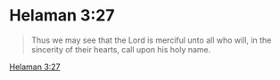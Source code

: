 # Helaman 3:27

> Thus we may see that the Lord is merciful unto all who will, in the sincerity of their hearts, call upon his holy name.

[Helaman 3:27](https://www.churchofjesuschrist.org/study/scriptures/bofm/hel/3?lang=eng&id=p27#p27)


